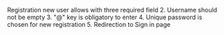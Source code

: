  Registration new user allows with three required field
2. Username should not be empty
3. "@" key is obligatory to enter
4. Unique password is chosen for new registration
5. Redirection to Sign in page
